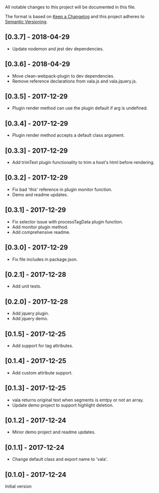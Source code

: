 All notable changes to this project will be documented in this file.

The format is based on [Keep a Changelog](http://keepachangelog.com/en/1.0.0/)
and this project adheres to [Semantic Versioning](http://semver.org/spec/v2.0.0.html).

## [0.3.7] - 2018-04-29
- Update nodemon and jest dev dependencies.

## [0.3.6] - 2018-04-29
- Move clean-webpack-plugin to dev dependencies.
- Remove reference declarations from vala.js and vala.jquery.js.

## [0.3.5] - 2017-12-29
- Plugin render method can use the plugin default if arg is undefined.

## [0.3.4] - 2017-12-29
- Plugin render method accepts a default class argument.

## [0.3.3] - 2017-12-29
- Add trimText plugin functionality to trim a host's html before rendering.

## [0.3.2] - 2017-12-29
- Fix bad 'this' reference in plugin monitor function.
- Demo and readme updates.

## [0.3.1] - 2017-12-29
- Fix selector issue with processTagData plugin function.
- Add monitor plugin method.
- Add comprehensive readme.

## [0.3.0] - 2017-12-29
- Fix file includes in package.json.

## [0.2.1] - 2017-12-28
- Add unit tests.

## [0.2.0] - 2017-12-28
- Add jquery plugin.
- Add jquery demo.

## [0.1.5] - 2017-12-25
- Add support for tag attributes.

## [0.1.4] - 2017-12-25
- Add custom attribute support.

## [0.1.3] - 2017-12-25
- vala returns original text when segments is emtpy or not an array.
- Update demo project to support highlight deletion.

## [0.1.2] - 2017-12-24
- Minor demo project and readme updates.

## [0.1.1] - 2017-12-24
- Change default class and export name to 'vala'.

## [0.1.0] - 2017-12-24
Initial version
